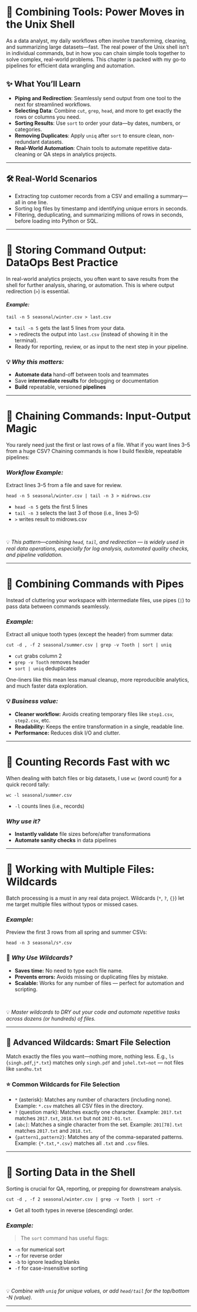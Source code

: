 # 🧩 Combining Tools: Power Moves in the Unix Shell

As a data analyst, my daily workflows often involve transforming, cleaning, and summarizing large datasets—fast. The real power of the Unix shell isn’t in individual commands, but in how you can chain simple tools together to solve complex, real-world problems. This chapter is packed with my go-to pipelines for efficient data wrangling and automation.

## ✨ What You’ll Learn
  * **Piping and Redirection**: Seamlessly send output from one tool to the next for streamlined workflows.
  * **Selecting Data**: Combine ```cut```, ```grep```, ```head```, and more to get exactly the rows or columns you need.
  * **Sorting Results**: Use ```sort``` to order your data—by dates, numbers, or categories.
  * **Removing Duplicates**: Apply ```uniq``` after ```sort``` to ensure clean, non-redundant datasets.
  * **Real-World Automation**: Chain tools to automate repetitive data-cleaning or QA steps in analytics projects.

---

## 🛠️ Real-World Scenarios
  * Extracting top customer records from a CSV and emailing a summary—all in one line.
  * Sorting log files by timestamp and identifying unique errors in seconds.
  * Filtering, deduplicating, and summarizing millions of rows in seconds, before loading into Python or SQL.

---

# 🚩 Storing Command Output: DataOps Best Practice
In real-world analytics projects, you often want to save results from the shell for further analysis, sharing, or automation. This is where output redirection (```>```) is essential.

#### *Example:*

  ```tail -n 5 seasonal/winter.csv > last.csv```

  * ```tail -n 5``` gets the last 5 lines from your data.
  * ```>``` redirects the output into ```last.csv``` (instead of showing it in the terminal).
  * Ready for reporting, review, or as input to the next step in your pipeline.


### 💡 *Why this matters:*
  * **Automate data** hand-off between tools and teammates
  * Save **intermediate results** for debugging or documentation
  * **Build** repeatable, versioned **pipelines**
  
---

# 🔁 Chaining Commands: Input-Output Magic
You rarely need just the first or last rows of a file. What if you want lines 3–5 from a huge CSV? Chaining commands is how I build flexible, repeatable pipelines:

### *Workflow Example:*
Extract lines 3–5 from a file and save for review.

  ```head -n 5 seasonal/winter.csv | tail -n 3 > midrows.csv```

  * ```head -n 5``` gets the first 5 lines
  * ```tail -n 3``` selects the last 3 of those (i.e., lines 3–5)
  * ```>``` writes result to midrows.csv

<br>

💡 *This pattern—combining ```head```, ```tail```, and redirection — is widely used in real data operations, especially for log analysis, automated quality checks, and pipeline validation.*

---

# 🧩 Combining Commands with Pipes
Instead of cluttering your workspace with intermediate files, use pipes (```|```) to pass data between commands seamlessly.

### *Example:*
Extract all unique tooth types (except the header) from summer data:

```cut -d , -f 2 seasonal/summer.csv | grep -v Tooth | sort | uniq```

 * ```cut``` grabs column 2
 * ```grep -v Tooth``` removes header
 * ```sort | uniq``` deduplicates

One-liners like this mean less manual cleanup, more reproducible analytics, and much faster data exploration.


### 💡 *Business value:*
 * **Cleaner workflow:** Avoids creating temporary files like ```step1.csv```, ```step2.csv```, etc.
 * **Readability:** Keeps the entire transformation in a single, readable line.
 * **Performance:** Reduces disk I/O and clutter.
   
---


# 🔢 Counting Records Fast with wc
When dealing with batch files or big datasets, I use ```wc``` (word count) for a quick record tally:

```wc -l seasonal/summer.csv```

 * ```-l``` counts lines (i.e., records)

### *Why use it?*
 * **Instantly validate** file sizes before/after transformations
 * **Automate sanity checks** in data pipelines

---

# 🌟 Working with Multiple Files: Wildcards
Batch processing is a must in any real data project. Wildcards (```*```, ```?```, ```{}```) let me target multiple files without typos or missed cases.

### *Example:*
Preview the first 3 rows from all spring and summer CSVs:

```head -n 3 seasonal/s*.csv```

### 🚀 *Why Use Wildcards?*

 * **Saves time:** No need to type each file name.
 * **Prevents errors:** Avoids missing or duplicating files by mistake.
 * **Scalable:** Works for any number of files — perfect for automation and scripting.

<br>

💡 *Master wildcards to DRY out your code and automate repetitive tasks across dozens (or hundreds) of files.*

---

## 🎯 Advanced Wildcards: Smart File Selection
Match exactly the files you want—nothing more, nothing less.
E.g., ```ls``` {```singh.pdf```,```j*.txt```} matches only ```singh.pdf``` and ```johel.txt—not``` — not files like ```sandhu.txt```

### ⭐️ Common Wildcards for File Selection

 * ```*``` (asterisk): Matches any number of characters (including none).
   Example: ```*.csv``` matches all CSV files in the directory.
 * ```?``` (question mark): Matches exactly one character.
   Example: ```201?.txt``` matches ```2017.txt```, ```2018.txt``` but not ```2017-01.txt```.
 * ```[abc]```: Matches a single character from the set.
   Example: ```201[78].txt``` matches ```2017.txt``` and ```2018.txt```.
 * ```{pattern1,pattern2}```: Matches any of the comma-separated patterns.
 Example: ```{*.txt,*.csv}``` matches all ```.txt``` and ```.csv``` files.

---

# 🔀 Sorting Data in the Shell
Sorting is crucial for QA, reporting, or prepping for downstream analysis.

```cut -d , -f 2 seasonal/winter.csv | grep -v Tooth | sort -r```

* Get all tooth types in reverse (descending) order.

### *Example:*
 > The ```sort``` command has useful flags:
 * ```-n``` for numerical sort
 * ```-r``` for reverse order
 * ```-b``` to ignore leading blanks
 * ```-f``` for case-insensitive sorting

<br>

💡 *Combine with ```uniq``` for unique values, or add ```head/tail``` for the top/bottom -N (value).*

---

